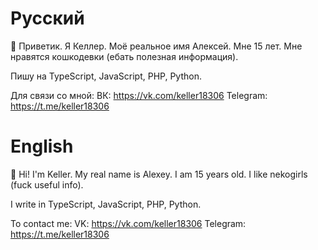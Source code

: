 # Русский
👋 Приветик. Я Келлер. Моё реальное имя Алексей. Мне 15 лет.
Мне нравятся кошкодевки (ебать полезная информация).

Пишу на TypeScript, JavaScript, PHP, Python.

Для связи со мной:
ВК: https://vk.com/keller18306
Telegram: https://t.me/keller18306

# English
👋 Hi! I'm Keller. My real name is Alexey. I am 15 years old.
I like nekogirls (fuck useful info).

I write in TypeScript, JavaScript, PHP, Python.

To contact me:
VK: https://vk.com/keller18306
Telegram: https://t.me/keller18306
